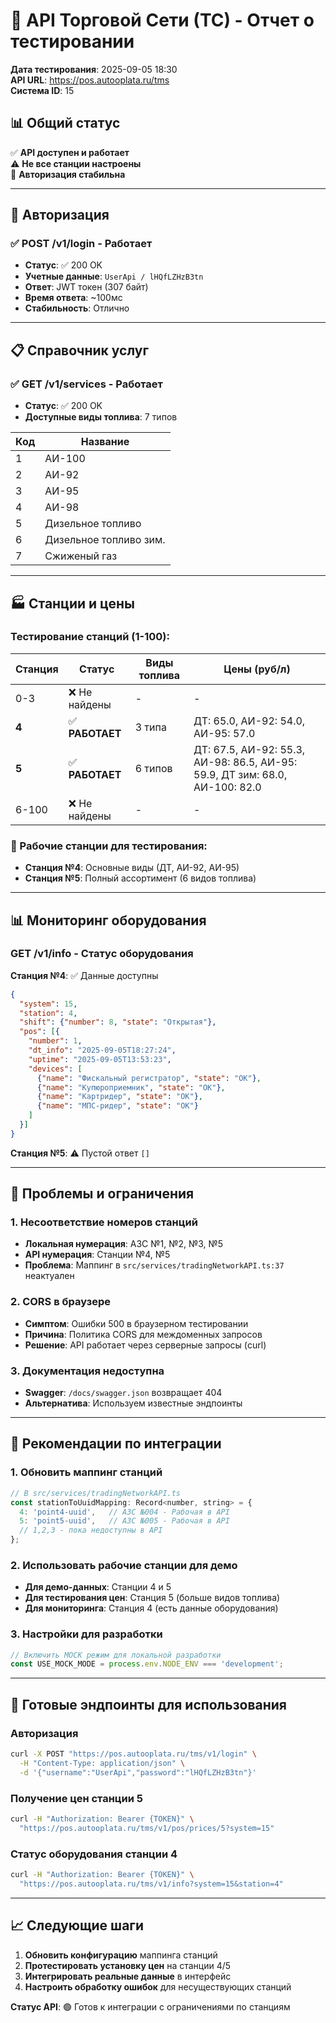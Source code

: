 # 🔌 API Торговой Сети (ТС) - Отчет о тестировании

**Дата тестирования**: 2025-09-05 18:30  
**API URL**: https://pos.autooplata.ru/tms  
**Система ID**: 15

## 📊 Общий статус

✅ **API доступен и работает**  
⚠️ **Не все станции настроены**  
🔐 **Авторизация стабильна**

---

## 🔐 Авторизация

### ✅ POST /v1/login - Работает
- **Статус**: ✅ 200 OK
- **Учетные данные**: `UserApi / lHQfLZHzB3tn`
- **Ответ**: JWT токен (307 байт)
- **Время ответа**: ~100мс
- **Стабильность**: Отлично

---

## 📋 Справочник услуг

### ✅ GET /v1/services - Работает
- **Статус**: ✅ 200 OK
- **Доступные виды топлива**: 7 типов

| Код | Название |
|-----|----------|
| 1 | АИ-100 |
| 2 | АИ-92 |
| 3 | АИ-95 |
| 4 | АИ-98 |
| 5 | Дизельное топливо |
| 6 | Дизельное топливо зим. |
| 7 | Сжиженый газ |

---

## 🏭 Станции и цены

### Тестирование станций (1-100):

| Станция | Статус | Виды топлива | Цены (руб/л) |
|---------|--------|-------------|-------------|
| 0-3 | ❌ Не найдены | - | - |
| **4** | ✅ **РАБОТАЕТ** | 3 типа | ДТ: 65.0, АИ-92: 54.0, АИ-95: 57.0 |
| **5** | ✅ **РАБОТАЕТ** | 6 типов | ДТ: 67.5, АИ-92: 55.3, АИ-98: 86.5, АИ-95: 59.9, ДТ зим: 68.0, АИ-100: 82.0 |
| 6-100 | ❌ Не найдены | - | - |

### 🎯 Рабочие станции для тестирования:
- **Станция №4**: Основные виды (ДТ, АИ-92, АИ-95)
- **Станция №5**: Полный ассортимент (6 видов топлива)

---

## 📊 Мониторинг оборудования

### GET /v1/info - Статус оборудования

**Станция №4**: ✅ Данные доступны
```json
{
  "system": 15,
  "station": 4,
  "shift": {"number": 8, "state": "Открытая"},
  "pos": [{
    "number": 1,
    "dt_info": "2025-09-05T18:27:24",
    "uptime": "2025-09-05T13:53:23",
    "devices": [
      {"name": "Фискальный регистратор", "state": "OK"},
      {"name": "Купюроприемник", "state": "OK"},
      {"name": "Картридер", "state": "OK"},
      {"name": "МПС-ридер", "state": "OK"}
    ]
  }]
}
```

**Станция №5**: ⚠️ Пустой ответ `[]`

---

## 🚨 Проблемы и ограничения

### 1. Несоответствие номеров станций
- **Локальная нумерация**: АЗС №1, №2, №3, №5
- **API нумерация**: Станции №4, №5
- **Проблема**: Маппинг в `src/services/tradingNetworkAPI.ts:37` неактуален

### 2. CORS в браузере
- **Симптом**: Ошибки 500 в браузерном тестировании
- **Причина**: Политика CORS для междоменных запросов
- **Решение**: API работает через серверные запросы (curl)

### 3. Документация недоступна
- **Swagger**: `/docs/swagger.json` возвращает 404
- **Альтернатива**: Используем известные эндпоинты

---

## 🔧 Рекомендации по интеграции

### 1. Обновить маппинг станций
```javascript
// В src/services/tradingNetworkAPI.ts
const stationToUuidMapping: Record<number, string> = {
  4: 'point4-uuid',   // АЗС №004 - Рабочая в API
  5: 'point5-uuid',   // АЗС №005 - Рабочая в API
  // 1,2,3 - пока недоступны в API
};
```

### 2. Использовать рабочие станции для демо
- **Для демо-данных**: Станции 4 и 5
- **Для тестирования цен**: Станция 5 (больше видов топлива)
- **Для мониторинга**: Станция 4 (есть данные оборудования)

### 3. Настройки для разработки
```javascript
// Включить MOCK режим для локальной разработки
const USE_MOCK_MODE = process.env.NODE_ENV === 'development';
```

---

## 🎯 Готовые эндпоинты для использования

### Авторизация
```bash
curl -X POST "https://pos.autooplata.ru/tms/v1/login" \
  -H "Content-Type: application/json" \
  -d '{"username":"UserApi","password":"lHQfLZHzB3tn"}'
```

### Получение цен станции 5
```bash
curl -H "Authorization: Bearer {TOKEN}" \
  "https://pos.autooplata.ru/tms/v1/pos/prices/5?system=15"
```

### Статус оборудования станции 4
```bash
curl -H "Authorization: Bearer {TOKEN}" \
  "https://pos.autooplata.ru/tms/v1/info?system=15&station=4"
```

---

## 📈 Следующие шаги

1. **Обновить конфигурацию** маппинга станций
2. **Протестировать установку цен** на станции 4/5
3. **Интегрировать реальные данные** в интерфейс
4. **Настроить обработку ошибок** для несуществующих станций

**Статус API**: 🟢 Готов к интеграции с ограничениями по станциям
